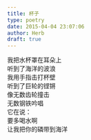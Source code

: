 ```yaml
---  
title: 杯子  
type: poetry  
date: 2015-04-04 23:07:06  
author: Herb  
draft: true
---  
```

我把水杯罩在耳朵上  
听到了海洋的波浪  
我用手指击打杯壁  
听到了巨轮的铿锵  
像无数齿轮撞击  
无数钢铁吟唱  
它在说：  
要多喝水啊  
让我把你的磷带到海洋